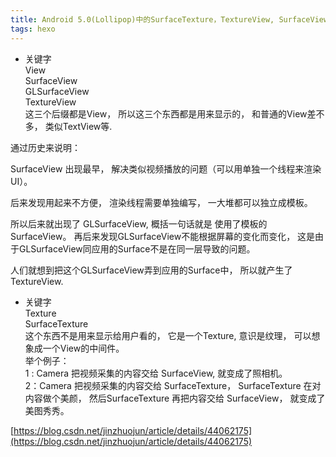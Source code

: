 ```yaml
---
title: Android 5.0(Lollipop)中的SurfaceTexture，TextureView, SurfaceView和GLSurfaceView
tags: hexo
---
```


* 关键字   
View  
SurfaceView  
GLSurfaceView  
TextureView  
这三个后缀都是View， 所以这三个东西都是用来显示的， 和普通的View差不多， 类似TextView等.

通过历史来说明：  

SurfaceView 出现最早， 解决类似视频播放的问题（可以用单独一个线程来渲染UI）。  

后来发现用起来不方便， 渲染线程需要单独编写， 一大堆都可以独立成模板。  

所以后来就出现了 GLSurfaceView, 概括一句话就是 使用了模板的 SurfaceView。
再后来发现GLSurfaceView不能根据屏幕的变化而变化， 这是由于GLSurfaceView同应用的Surface不是在同一层导致的问题。  

人们就想到把这个GLSurfaceView弄到应用的Surface中， 所以就产生了TextureView.

* 关键字   
Texture  
SurfaceTexture  
这个东西不是用来显示给用户看的， 它是一个Texture, 意识是纹理， 可以想象成一个View的中间件。  
举个例子：  
1 : Camera 把视频采集的内容交给 SurfaceView, 就变成了照相机。  
2：Camera 把视频采集的内容交给 SurfaceTexture， SurfaceTexture 在对内容做个美颜， 然后SurfaceTexture 再把内容交给 SurfaceView， 就变成了美图秀秀。

[https://blog.csdn.net/jinzhuojun/article/details/44062175](https://blog.csdn.net/jinzhuojun/article/details/44062175)